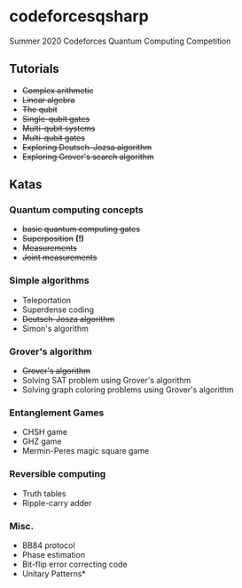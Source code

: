 # codeforcesqsharp #
Summer 2020 Codeforces Quantum Computing Competition

## Tutorials ##
- ~~Complex arithmetic~~
- ~~Linear algebra~~
- ~~The qubit~~
- ~~Single-qubit gates~~
- ~~Multi-qubit systems~~
- ~~Multi-qubit gates~~
- ~~Exploring Deutsch–Jozsa algorithm~~
- ~~Exploring Grover's search algorithm~~

## Katas ##
### Quantum computing concepts ###
- ~~basic quantum computing gates~~
- ~~Superposition~~ **(!)**
- ~~Measurements~~
- ~~Joint measurements~~

### Simple algorithms ###
- Teleportation
- Superdense coding
- ~~Deutsch-Josza algorithm~~
- Simon's algorithm

### Grover's algorithm ###
- ~~Grover's algorithm~~
- Solving SAT problem using Grover's algorithm
- Solving graph coloring problems using Grover's algorithm

### Entanglement Games ###
- CHSH game
- GHZ game
- Mermin-Peres magic square game

### Reversible computing ###
- Truth tables
- Ripple-carry adder

### Misc. ###
- BB84 protocol
- Phase estimation
- Bit-flip error correcting code
- Unitary Patterns\*
